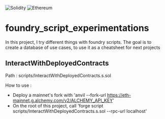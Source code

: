 ![Solidity](https://img.shields.io/badge/Solidity-%23363636.svg?style=for-the-badge&logo=solidity&logoColor=white) ![Ethereum](https://img.shields.io/badge/Ethereum-3C3C3D?style=for-the-badge&logo=Ethereum&logoColor=white)

# foundry_script_experimentations

In this project, I try different things with foundry scripts.
The goal is to create a database of use cases, to use it as a cheatsheet for next projects

## InteractWithDeployedContracts

Path : scripts/InteractWithDeployedContracts.s.sol

How to use :

- Deploy a mainnet's fork with 'anvil --fork-url https://eth-mainnet.g.alchemy.com/v2/ALCHEMY_API_KEY'
- On the root of this project, call 'forge script scripts/InteractWithDeployedContracts.s.sol --rpc-url localhost'
